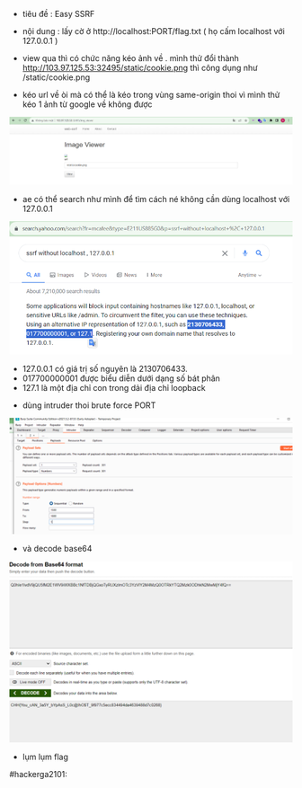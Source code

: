 - tiêu đề : Easy SSRF
- nội dung : lấy cờ ở http://localhost:PORT/flag.txt ( họ cấm localhost với 127.0.0.1 )

- view qua thì có chức năng kéo ảnh về . mình thử đổi thành http://103.97.125.53:32495/static/cookie.png thì công dụng như /static/cookie.png 
- kéo url về òi mà có thể là kéo trong vùng same-origin thoi vì mình thử kéo 1 ảnh từ google về không được 

![Alt text](<../image/10.1.png>)  

- ae có thể search như mình để tìm cách né không cần dùng localhost với 127.0.0.1

![Alt text](<../image/10.2.png>)  

   +  127.0.0.1 có giá trị số nguyên là 2130706433.
   +  017700000001 được biểu diễn dưới dạng số bát phân
   +  127.1 là một địa chỉ con trong dải địa chỉ loopback

- dùng intruder thoi brute force PORT 

![Alt text](<../image/10.3.png>)  

- và decode base64 

![Alt text](<../image/10.4.png>)  

- lụm lụm flag 

#hackerga2101: